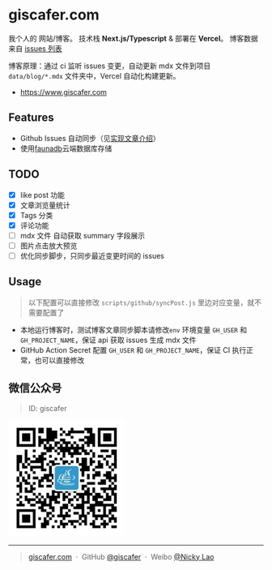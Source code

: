 # giscafer.com

我个人的 网站/博客。 技术栈 **Next.js/Typescript** & 部署在 **Vercel**。 博客数据来自 [issues 列表](https://github.com/giscafer/blog/issues)

博客原理：通过 ci 监听 issues 变更，自动更新 mdx 文件到项目 `data/blog/*.mdx` 文件夹中，Vercel 自动化构建更新。

- https://www.giscafer.com

## Features

- Github Issues 自动同步（见[实现文章介绍](https://mp.weixin.qq.com/s/sMNC20ei_J0XcVdJ0v3Fjw)）
- 使用[faunadb](https://fauna.com/)云端数据库存储
  <!-- - [Linear](https://linear.app/)  -->
  <!-- - [Webmention](https://webmention.io/) -->

## TODO

- [x] like post 功能
- [x] 文章浏览量统计
- [x] Tags 分类
- [x] 评论功能
- [ ] mdx 文件 自动获取 summary 字段展示
- [ ] 图片点击放大预览
- [ ] 优化同步脚步，只同步最近变更时间的 issues

## Usage

> 以下配置可以直接修改 `scripts/github/syncPost.js` 里边对应变量，就不需要配置了

- 本地运行博客时，测试博客文章同步脚本请修改`env` 环境变量 `GH_USER` 和 `GH_PROJECT_NAME`，保证 api 获取 issues 生成 mdx 文件
- GitHub Action Secret 配置 `GH_USER` 和 `GH_PROJECT_NAME`，保证 CI 执行正常，也可以直接修改

## 微信公众号

> ID: giscafer

<img src="./public/qrcode_for_giscafer.jpg" width="230"/>

<!-- #### 大前端洞见

<img src="./public/feinsight.jpg" width="450"/> -->

---

> [giscafer.com](http://giscafer.com) &nbsp;&middot;&nbsp;
> GitHub [@giscafer](https://github.com/giscafer) &nbsp;&middot;&nbsp;
> Weibo [@Nicky Lao](https://weibo.com/laohoubin)
